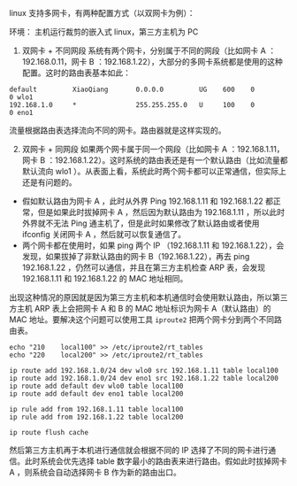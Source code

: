 
linux 支持多网卡，有两种配置方式（以双网卡为例）：

环境： 主机运行裁剪的嵌入式 linux，第三方主机为 PC

1. 双网卡 + 不同网段
  系统有两个网卡，分别属于不同的网段（比如网卡 A ：192.168.0.11，网卡 B ：192.168.1.22），大部分的多网卡系统都是使用的这种配置。这时的路由表基本如此：

  ```
  default         XiaoQiang       0.0.0.0         UG    600    0        0 wlo1
  192.168.1.0     *               255.255.255.0   U     100    0        0 eno1
  ```

  流量根据路由表选择流向不同的网卡。路由器就是这样实现的。

2. 双网卡 + 同网段 
  如果两个网卡属于同一个网段（比如网卡 A ：192.168.1.11，网卡 B ：192.168.1.22）。这时系统的路由表还是有一个默认路由（比如流量都默认流向 wlo1 ）。从表面上看，系统此时两个网卡都可以正常通信，但实际上还是有问题的。
  - 假如默认路由为网卡 A ，此时从外界 Ping 192.168.1.11 和 192.168.1.22 都正常，但是如果此时拔掉网卡 A ，然后因为默认路由为 192.168.1.11 ，所以此时外界就不无法 Ping 通主机了，但是此时如果修改了默认路由或者使用 ifconfig 关闭网卡 A ，然后就可以恢复通信了。
  - 两个网卡都在使用时，如果 ping 两个 IP （192.168.1.11 和 192.168.1.22），会发现，如果拔掉了非默认路由的网卡 B（192.168.1.22），再去 ping 192.168.1.22 ，仍然可以通信，并且在第三方主机检查 ARP 表，会发现 192.168.1.11 和 192.168.1.22 的 MAC 地址相同。

  出现这种情况的原因就是因为第三方主机和本机通信时会使用默认路由，所以第三方主机 ARP 表上会把网卡 A 和 B 的 MAC 地址标识为网卡 A（默认路由）的 MAC 地址。要解决这个问题可以使用工具 `iproute2` 把两个网卡分到两个不同路由表。

  ```
echo "210    local100" >> /etc/iproute2/rt_tables
echo "220    local200" >> /etc/iproute2/rt_tables

ip route add 192.168.1.0/24 dev wlo0 src 192.168.1.11 table local100
ip route add 192.168.1.0/24 dev eno1 src 192.168.1.22 table local200
ip route add default dev wlo0 table local100
ip route add default dev eno1 table local200

ip rule add from 192.168.1.11 table local100
ip rule add from 192.168.1.22 table local200

ip route flush cache
  ```

  然后第三方主机再于本机进行通信就会根据不同的 IP 选择了不同的网卡进行通信。此时系统会优先选择 table 数字最小的路由表来进行路由。假如此时拔掉网卡A ，则系统会自动选择网卡 B 作为新的路由出口。
